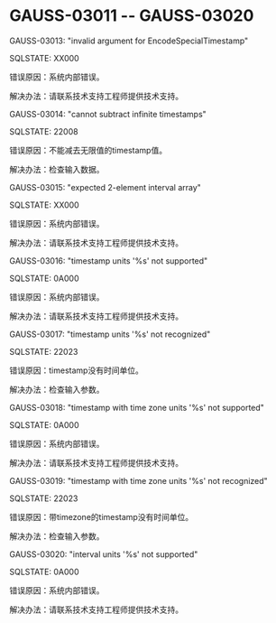 # GAUSS-03011 -- GAUSS-03020

GAUSS-03013: "invalid argument for EncodeSpecialTimestamp"

SQLSTATE: XX000

错误原因：系统内部错误。

解决办法：请联系技术支持工程师提供技术支持。

GAUSS-03014: "cannot subtract infinite timestamps"

SQLSTATE: 22008

错误原因：不能减去无限值的timestamp值。

解决办法：检查输入数据。

GAUSS-03015: "expected 2-element interval array"

SQLSTATE: XX000

错误原因：系统内部错误。

解决办法：请联系技术支持工程师提供技术支持。

GAUSS-03016: "timestamp units '%s' not supported"

SQLSTATE: 0A000

错误原因：系统内部错误。

解决办法：请联系技术支持工程师提供技术支持。

GAUSS-03017: "timestamp units '%s' not recognized"

SQLSTATE: 22023

错误原因：timestamp没有时间单位。

解决办法：检查输入参数。

GAUSS-03018: "timestamp with time zone units '%s' not supported"

SQLSTATE: 0A000

错误原因：系统内部错误。

解决办法：请联系技术支持工程师提供技术支持。

GAUSS-03019: "timestamp with time zone units '%s' not recognized"

SQLSTATE: 22023

错误原因：带timezone的timestamp没有时间单位。

解决办法：检查输入参数。

GAUSS-03020: "interval units '%s' not supported"

SQLSTATE: 0A000

错误原因：系统内部错误。

解决办法：请联系技术支持工程师提供技术支持。

